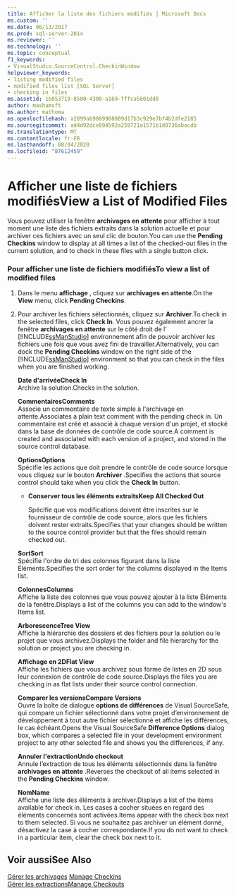 ```yaml
---
title: Afficher la liste des fichiers modifiés | Microsoft Docs
ms.custom: ''
ms.date: 06/13/2017
ms.prod: sql-server-2014
ms.reviewer: ''
ms.technology: ''
ms.topic: conceptual
f1_keywords:
- VisualStudio.SourceControl.CheckinWindow
helpviewer_keywords:
- listing modified files
- modified files list [SQL Server]
- checking in files
ms.assetid: 1b053719-8500-4300-a169-fffca5801dd0
author: mashamsft
ms.author: mathoma
ms.openlocfilehash: a2899ab9889908089d17b3c929e7bf4b2dfe2185
ms.sourcegitcommit: ad4d92dce894592a259721a1571b1d8736abacdb
ms.translationtype: MT
ms.contentlocale: fr-FR
ms.lasthandoff: 08/04/2020
ms.locfileid: "87612459"
---
```

# <a name="view-a-list-of-modified-files"></a><span data-ttu-id="f2fad-102">Afficher une liste de fichiers modifiés</span><span class="sxs-lookup"><span data-stu-id="f2fad-102">View a List of Modified Files</span></span>
  <span data-ttu-id="f2fad-103">Vous pouvez utiliser la fenêtre **archivages en attente** pour afficher à tout moment une liste des fichiers extraits dans la solution actuelle et pour archiver ces fichiers avec un seul clic de bouton.</span><span class="sxs-lookup"><span data-stu-id="f2fad-103">You can use the **Pending Checkins** window to display at all times a list of the checked-out files in the current solution, and to check in these files with a single button click.</span></span>  
  
### <a name="to-view-a-list-of-modified-files"></a><span data-ttu-id="f2fad-104">Pour afficher une liste de fichiers modifiés</span><span class="sxs-lookup"><span data-stu-id="f2fad-104">To view a list of modified files</span></span>  
  
1.  <span data-ttu-id="f2fad-105">Dans le menu **affichage** , cliquez sur **archivages en attente**.</span><span class="sxs-lookup"><span data-stu-id="f2fad-105">On the **View** menu, click **Pending Checkins**.</span></span>  
  
2.  <span data-ttu-id="f2fad-106">Pour archiver les fichiers sélectionnés, cliquez sur **Archiver**.</span><span class="sxs-lookup"><span data-stu-id="f2fad-106">To check in the selected files, click **Check In**.</span></span> <span data-ttu-id="f2fad-107">Vous pouvez également ancrer la fenêtre **archivages en attente** sur le côté droit de l' [!INCLUDE[ssManStudio](../includes/ssmanstudio-md.md)] environnement afin de pouvoir archiver les fichiers une fois que vous avez fini de travailler.</span><span class="sxs-lookup"><span data-stu-id="f2fad-107">Alternatively, you can dock the **Pending Checkins** window on the right side of the [!INCLUDE[ssManStudio](../includes/ssmanstudio-md.md)] environment so that you can check in the files when you are finished working.</span></span>  
  
     <span data-ttu-id="f2fad-108">**Date d'arrivée**</span><span class="sxs-lookup"><span data-stu-id="f2fad-108">**Check In**</span></span>  
     <span data-ttu-id="f2fad-109">Archive la solution.</span><span class="sxs-lookup"><span data-stu-id="f2fad-109">Checks in the solution.</span></span>  
  
     <span data-ttu-id="f2fad-110">**Commentaires**</span><span class="sxs-lookup"><span data-stu-id="f2fad-110">**Comments**</span></span>  
     <span data-ttu-id="f2fad-111">Associe un commentaire de texte simple à l'archivage en attente.</span><span class="sxs-lookup"><span data-stu-id="f2fad-111">Associates a plain text comment with the pending check in.</span></span> <span data-ttu-id="f2fad-112">Un commentaire est créé et associé à chaque version d'un projet, et stocké dans la base de données de contrôle de code source.</span><span class="sxs-lookup"><span data-stu-id="f2fad-112">A comment is created and associated with each version of a project, and stored in the source control database.</span></span>  
  
     <span data-ttu-id="f2fad-113">**Options**</span><span class="sxs-lookup"><span data-stu-id="f2fad-113">**Options**</span></span>  
     <span data-ttu-id="f2fad-114">Spécifie les actions que doit prendre le contrôle de code source lorsque vous cliquez sur le bouton **Archiver** .</span><span class="sxs-lookup"><span data-stu-id="f2fad-114">Specifies the actions that source control should take when you click the **Check In** button.</span></span>  
  
    -   <span data-ttu-id="f2fad-115">**Conserver tous les éléments extraits**</span><span class="sxs-lookup"><span data-stu-id="f2fad-115">**Keep All Checked Out**</span></span>  
  
         <span data-ttu-id="f2fad-116">Spécifie que vos modifications doivent être inscrites sur le fournisseur de contrôle de code source, alors que les fichiers doivent rester extraits.</span><span class="sxs-lookup"><span data-stu-id="f2fad-116">Specifies that your changes should be written to the source control provider but that the files should remain checked out.</span></span>  
  
     <span data-ttu-id="f2fad-117">**Sort**</span><span class="sxs-lookup"><span data-stu-id="f2fad-117">**Sort**</span></span>  
     <span data-ttu-id="f2fad-118">Spécifie l'ordre de tri des colonnes figurant dans la liste Éléments.</span><span class="sxs-lookup"><span data-stu-id="f2fad-118">Specifies the sort order for the columns displayed in the Items list.</span></span>  
  
     <span data-ttu-id="f2fad-119">**Colonnes**</span><span class="sxs-lookup"><span data-stu-id="f2fad-119">**Columns**</span></span>  
     <span data-ttu-id="f2fad-120">Affiche la liste des colonnes que vous pouvez ajouter à la liste Éléments de la fenêtre.</span><span class="sxs-lookup"><span data-stu-id="f2fad-120">Displays a list of the columns you can add to the window's Items list.</span></span>  
  
     <span data-ttu-id="f2fad-121">**Arborescence**</span><span class="sxs-lookup"><span data-stu-id="f2fad-121">**Tree View**</span></span>  
     <span data-ttu-id="f2fad-122">Affiche la hiérarchie des dossiers et des fichiers pour la solution ou le projet que vous archivez.</span><span class="sxs-lookup"><span data-stu-id="f2fad-122">Displays the folder and file hierarchy for the solution or project you are checking in.</span></span>  
  
     <span data-ttu-id="f2fad-123">**Affichage en 2D**</span><span class="sxs-lookup"><span data-stu-id="f2fad-123">**Flat View**</span></span>  
     <span data-ttu-id="f2fad-124">Affiche les fichiers que vous archivez sous forme de listes en 2D sous leur connexion de contrôle de code source.</span><span class="sxs-lookup"><span data-stu-id="f2fad-124">Displays the files you are checking in as flat lists under their source control connection.</span></span>  
  
     <span data-ttu-id="f2fad-125">**Comparer les versions**</span><span class="sxs-lookup"><span data-stu-id="f2fad-125">**Compare Versions**</span></span>  
     <span data-ttu-id="f2fad-126">Ouvre la boîte de dialogue **options de différences** de Visual SourceSafe, qui compare un fichier sélectionné dans votre projet d’environnement de développement à tout autre fichier sélectionné et affiche les différences, le cas échéant.</span><span class="sxs-lookup"><span data-stu-id="f2fad-126">Opens the Visual SourceSafe **Difference Options** dialog box, which compares a selected file in your development environment project to any other selected file and shows you the differences, if any.</span></span>  
  
     <span data-ttu-id="f2fad-127">**Annuler l'extraction**</span><span class="sxs-lookup"><span data-stu-id="f2fad-127">**Undo checkout**</span></span>  
     <span data-ttu-id="f2fad-128">Annule l’extraction de tous les éléments sélectionnés dans la fenêtre **archivages en attente** .</span><span class="sxs-lookup"><span data-stu-id="f2fad-128">Reverses the checkout of all items selected in the **Pending Checkins** window.</span></span>  
  
     <span data-ttu-id="f2fad-129">**Nom**</span><span class="sxs-lookup"><span data-stu-id="f2fad-129">**Name**</span></span>  
     <span data-ttu-id="f2fad-130">Affiche une liste des éléments à archiver.</span><span class="sxs-lookup"><span data-stu-id="f2fad-130">Displays a list of the items available for check in.</span></span> <span data-ttu-id="f2fad-131">Les cases à cocher situées en regard des éléments concernés sont activées.</span><span class="sxs-lookup"><span data-stu-id="f2fad-131">Items appear with the check box next to them selected.</span></span> <span data-ttu-id="f2fad-132">Si vous ne souhaitez pas archiver un élément donné, désactivez la case à cocher correspondante.</span><span class="sxs-lookup"><span data-stu-id="f2fad-132">If you do not want to check in a particular item, clear the check box next to it.</span></span>  
  
## <a name="see-also"></a><span data-ttu-id="f2fad-133">Voir aussi</span><span class="sxs-lookup"><span data-stu-id="f2fad-133">See Also</span></span>  
 <span data-ttu-id="f2fad-134">[Gérer les archivages](../../2014/database-engine/manage-checkins.md) </span><span class="sxs-lookup"><span data-stu-id="f2fad-134">[Manage Checkins](../../2014/database-engine/manage-checkins.md) </span></span>  
 [<span data-ttu-id="f2fad-135">Gérer les extractions</span><span class="sxs-lookup"><span data-stu-id="f2fad-135">Manage Checkouts</span></span>](../../2014/database-engine/manage-checkouts.md)  
  
  
